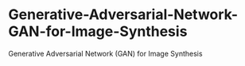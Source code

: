 # Generative-Adversarial-Network-GAN-for-Image-Synthesis
Generative Adversarial Network (GAN) for Image Synthesis
